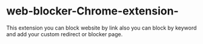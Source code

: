 # web-blocker-Chrome-extension-
This extension you can block website by link also you can block by keyword and add your custom redirect or blocker page.
